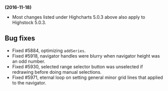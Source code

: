 **(2016-11-18)**
        
- Most changes listed under Highcharts 5.0.3 above also apply to Highstock 5.0.3.

## Bug fixes 
- Fixed #5884, optimizing `addSeries`.
- Fixed #5918, navigator handles were blurry when navigator height was an odd number.
- Fixed #5930, selected range selector button was unselected if redrawing before doing manual selections.
- Fixed #5971, eternal loop on setting general minor grid lines that applied to the navigator.